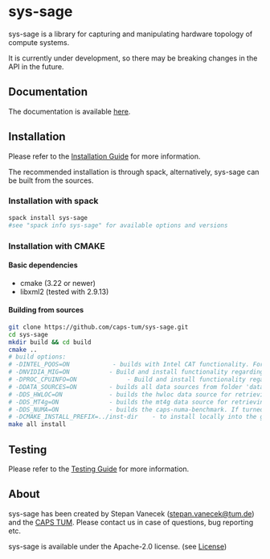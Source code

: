 # sys-sage

sys-sage is a library for capturing and manipulating hardware topology of compute systems.

It is currently under development, so there may be breaking changes in the API in the future.

## Documentation

The documentation is available [here](https://stepanvanecek.github.io/sys-sage/html/index.html).

## Installation

Please refer to the [Installation Guide](https://stepanvanecek.github.io/sys-sage/html/md__installation__guide.html) for more information.

The recommended installation is through spack, alternatively, sys-sage can be built from the sources.

### Installation with spack
```bash
spack install sys-sage
#see "spack info sys-sage" for available options and versions
```

### Installation with CMAKE

#### Basic dependencies

- cmake (3.22 or newer)
- libxml2 (tested with 2.9.13)

#### Building from sources

```bash
git clone https://github.com/caps-tum/sys-sage.git
cd sys-sage
mkdir build && cd build
cmake ..
# build options:
# -DINTEL_PQOS=ON            - builds with Intel CAT functionality. For that, Intel-specific pqos header/library are necessary.
# -DNVIDIA_MIG=ON           - Build and install functionality regarding NVidia MIG(multi-instance GPU, ampere or newer).
# -DPROC_CPUINFO=ON              - Build and install functionality regarding Linux cpuinfo (only x86) -- default ON.
# -DDATA_SOURCES=ON         - builds all data sources from folder 'data-sources' listed below. Data sources are used to collecting HW-related information, so it only makes sense to compile that on the system where the topology information is queried.
# -DDS_HWLOC=ON             - builds the hwloc data source for retrieving the CPU topology
# -DDS_MT4g=ON              - builds the mt4g data source for retrieving GPU compute and memory topology. If turned on, includes hwloc.
# -DDS_NUMA=ON              - builds the caps-numa-benchmark. If turned on, includes Linux-specific libraries.
# -DCMAKE_INSTALL_PREFIX=../inst-dir    - to install locally into the git repo folder
make all install
```

## Testing

Please refer to the [Testing Guide](test/README.md) for more information.

## About

sys-sage has been created by Stepan Vanecek (stepan.vanecek@tum.de) and the [CAPS TUM](https://www.ce.cit.tum.de/en/caps/homepage/). Please contact us in case of questions, bug reporting etc.

sys-sage is available under the Apache-2.0 license. (see [License](https://github.com/caps-tum/sys-sage/blob/master/LICENSE))
